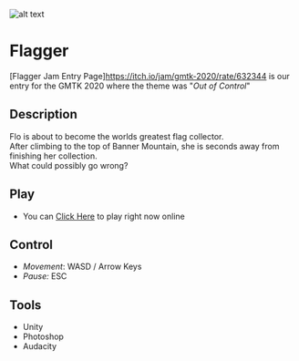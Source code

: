 ![alt text][screenshot]

# Flagger
[Flagger Jam Entry Page]https://itch.io/jam/gmtk-2020/rate/632344 is our entry for the GMTK 2020 where the theme was "*Out of Control*"

## Description
Flo is about to become the worlds greatest flag collector. \
After climbing to the top of Banner Mountain, she is seconds away from finishing her collection. \
What could possibly go wrong?

## Play
- You can [Click Here](https://prodigalson.itch.io/flagger) to play right now online

## Control
- *Movement*: WASD / Arrow Keys
- *Pause:* ESC

## Tools
- Unity
- Photoshop
- Audacity

[screenshot]: https://img.itch.zone/aW1nLzM4NDE3MjkuanBn/347x500/MBcf4q.jpg "Flagger"
